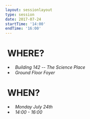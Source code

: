 ```yaml
---
layout: sessionlayout
type: session
date: 2017-07-24
startTime: '14:00'
endTime: '16:00'
---
```


&nbsp;WHERE?
============
- &nbsp;&nbsp;*Building 142 -- The Science Place*
- &nbsp;&nbsp;*Ground Floor Foyer*

&nbsp;WHEN?
===========

- &nbsp;&nbsp;*Monday July 24th* 
- &nbsp;&nbsp;*14:00 - 16:00*
